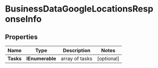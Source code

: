 # BusinessDataGoogleLocationsResponseInfo


## Properties

| Name | Type | Description | Notes |
|------------ | ------------- | ------------- | -------------|
**Tasks** | **IEnumerable<BusinessDataGoogleLocationsTaskInfo>** | array of tasks |[optional]|